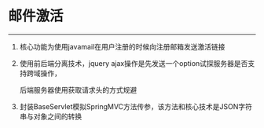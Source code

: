 # 邮件激活

 

------

1. 核心功能为使用javamail在用户注册的时候向注册邮箱发送激活链接

2. 使用前后端分离技术，jquery ajax操作是先发送一个option试探服务器是否支持跨域操作，

   后端服务器使用获取请求头的方式规避

3. 封装BaseServlet模拟SpringMVC方法传参，该方法和核心技术是JSON字符串与对象之间的转换

